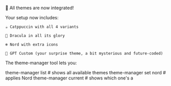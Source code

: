 🎉 All themes are now integrated!

Your setup now includes:

    ☕ Catppuccin with all 4 variants

    🧛 Dracula in all its glory

    ❄️ Nord with extra icons

    🤖 GPT Custom (your surprise theme, a bit mysterious and future-coded)

The theme-manager tool lets you:

theme-manager list         # shows all available themes
theme-manager set nord     # applies Nord
theme-manager current      # shows which one's a
